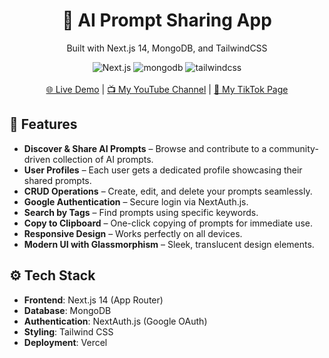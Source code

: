 <div align="center">
  <h1>🚀 AI Prompt Sharing App</h1>
  <p>Built with Next.js 14, MongoDB, and TailwindCSS</p>

  <div>
    <img src="https://img.shields.io/badge/-Next_JS-black?style=for-the-badge&logoColor=white&logo=nextdotjs&color=000" alt="Next.js" />
    <img src="https://img.shields.io/badge/-Mongodb-black?style=for-the-badge&logoColor=white&logo=mongodb&color=47A248" alt="mongodb" />
    <img src="https://img.shields.io/badge/-Tailwind_CSS-black?style=for-the-badge&logoColor=white&logo=tailwindcss&color=06B6D4" alt="tailwindcss" />
  </div>

  <br />
  <a href="https://haddis-prompt.vercel.app" target="_blank">🌐 Live Demo</a> | 
  <a href="https://youtube.com/@haddis-tech" target="_blank">📺 My YouTube Channel</a> | 
  <a href="https://tiktok.com/@bemne16" target="_blank">🎵 My TikTok Page</a>
  <br />
</div>

## 🔋 Features

- **Discover & Share AI Prompts** – Browse and contribute to a community-driven collection of AI prompts.
- **User Profiles** – Each user gets a dedicated profile showcasing their shared prompts.
- **CRUD Operations** – Create, edit, and delete your prompts seamlessly.
- **Google Authentication** – Secure login via NextAuth.js.
- **Search by Tags** – Find prompts using specific keywords.
- **Copy to Clipboard** – One-click copying of prompts for immediate use.
- **Responsive Design** – Works perfectly on all devices.
- **Modern UI with Glassmorphism** – Sleek, translucent design elements.

## ⚙️ Tech Stack

- **Frontend**: Next.js 14 (App Router)
- **Database**: MongoDB
- **Authentication**: NextAuth.js (Google OAuth)
- **Styling**: Tailwind CSS
- **Deployment**: Vercel
